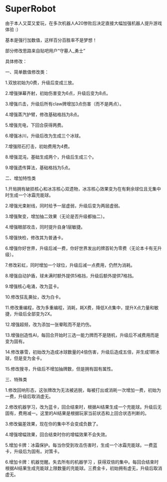 # SuperRobot
由于本人又菜又爱玩，在多次机器人A20惨败后决定直接大幅加强机器人提升游戏体验 :）

基本是强行加数值，这样百分百胜率不是梦想！

部分修改思路来自贴吧用户“守墓人_勇士”

具体修改：

一、简单数值修改类：

1.双放初始为0费，升级后变成三放。

2.增强弹幕齐射，初始伤害变为6点，升级后变为8点。

3.增强爪击，升级后所有claw牌增加3点伤害（而不是两点）。

4.增强蒸汽护臂，修改基础格挡为8点。

5.增强充电，下回合获得两费。

6.增强冰川，升级后改为生成三个冰球。

7.增强陨石打击，初始费用为4费。

8.增强混沌，基础生成两个，升级后生成三个。

9.增强遗传算法，基础格挡为5点。

二、增加特性类

1.开局拥有破损核心和冰冻核心双遗物，冰冻核心效果变为在有剩余球位且无集中时生成一个冰霜充能球。

2.增强光束射线，同时给予一层虚弱，升级后变为两层虚弱。

3.增强聚变，增加抽二效果（无论是否升级都抽二）。

4.增强眼部攻击，同时提升自身1层敏捷。

5.增强快检，修改其为普通卡。

6.增强你好世界，升级后减一费，你好世界发出的牌首轮为零费（无论本卡有无升级）。

7.修改彩虹，同时增加一个球位，升级后减一点费用，仍然为消耗。

8.增强自动护盾，球未满时额外提供5格挡，升级后额外提供7格挡。

9.增强核心电涌，改为蓝卡。

10.修改狂乱撕扯，改为白卡。

11.修改重编程，改为多重编程，消耗，耗X费，降低X点集中，提升X点力量和敏捷，升级后全部变为2X。

12.增强超频，改为添加一张晕眩而不是灼伤。

13.增强创造性AI，每回合开始时三选一能力牌而不是随机，升级后不减费用而是变为固有。

14.修改暴雪，初始改为造成冰球数量的4倍伤害，升级后造成五倍，并生成1颗冰球，但是变为金卡。

15.修改搜寻，升级后不增加抽牌数，但是拥有固有属性。



三、特殊类

1.修改回响形态，这张牌改为无法被逃脱，每被打出或消耗一次增加一费，初始为一费，升级后取消虚无。

2.修改机器学习，改为蓝卡，回合结束时，根据AI结果生成一个充能球。升级后无固有，费用减一。这里的AI结果是根据玩家当前状态和上回合状态判断的。

3.修改偏差效果，现在你的集中不会变成负数了。

4.增强增幅效果，回合结束时你的增幅效果不会失效。

5.增加卡牌：冰霜保护。每当你受到攻击伤害时，生成一个冰霜充能球。一费蓝卡，升级后为固有。对策卡。

6.增加卡牌：机器觉醒。失去所有的机器学习 ，获得双倍的集中。每回合结束时根据AI结果生成充能球上限数量的充能球。三费金卡，初始拥有虚无，升级后取消虚无。

